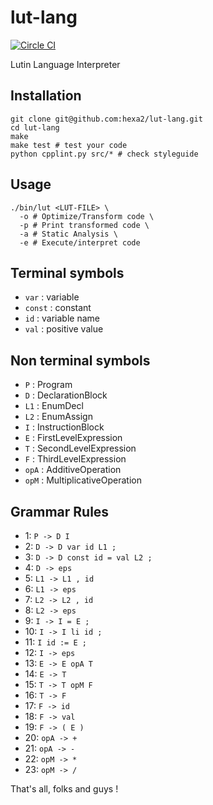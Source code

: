 lut-lang
========

[![Circle CI](https://circleci.com/gh/hexa2/lut-lang/tree/master.svg?style=svg)](https://circleci.com/gh/hexa2/lut-lang/tree/master)

Lutin Language Interpreter

Installation
------------

```
git clone git@github.com:hexa2/lut-lang.git
cd lut-lang
make
make test # test your code
python cpplint.py src/* # check styleguide
```

Usage
-----

```
./bin/lut <LUT-FILE> \
  -o # Optimize/Transform code \
  -p # Print transformed code \
  -a # Static Analysis \
  -e # Execute/interpret code
```

Terminal symbols
-------

 + `var` : variable
 + `const` : constant
 + `id` : variable name
 + `val` : positive value


Non terminal symbols
------

 + `P` : Program
 + `D` : DeclarationBlock
 + `L1` : EnumDecl
 + `L2` : EnumAssign
 + `I` : InstructionBlock
 + `E` : FirstLevelExpression
 + `T` : SecondLevelExpression
 + `F` : ThirdLevelExpression
 + `opA` : AdditiveOperation
 + `opM` : MultiplicativeOperation

Grammar Rules
-------

 + 1: `P -> D I`
 + 2: `D -> D var id L1 ;`
 + 3: `D -> D const id = val L2 ;`
 + 4: `D -> eps`
 + 5: `L1 -> L1 , id`
 + 6: `L1 -> eps`
 + 7: `L2 -> L2 , id`
 + 8: `L2 -> eps`
 + 9: `I -> I = E ;`
 + 10: `I -> I li id ;`
 + 11: `I id := E ;`
 + 12: `I -> eps`
 + 13: `E -> E opA T`
 + 14: `E -> T`
 + 15: `T -> T opM F`
 + 16: `T -> F`
 + 17: `F -> id`
 + 18: `F -> val`
 + 19: `F -> ( E )`
 + 20: `opA -> +`
 + 21: `opA -> -`
 + 22: `opM -> *`
 + 23: `opM -> /`

That's all, folks and guys !
